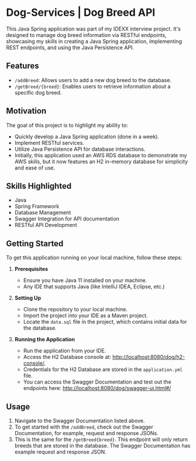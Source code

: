 # Dog-Services | Dog Breed API

This Java Spring application was part of my IDEXX interview project. It's designed to manage dog breed information via RESTful endpoints, showcasing my skills in creating a Java Spring application, implementing REST endpoints, and using the Java Persistence API.

## Features

- `/addBreed`: Allows users to add a new dog breed to the database.
- `/getBreed/{breed}`: Enables users to retrieve information about a specific dog breed.

## Motivation

The goal of this project is to highlight my ability to:
- Quickly develop a Java Spring application (done in a week).
- Implement RESTful services.
- Utilize Java Persistence API for database interactions.
- Initially, this application used an AWS RDS database to demonstrate my AWS skills, but it now features an H2 in-memory database for simplicity and ease of use.

## Skills Highlighted

- Java
- Spring Framework
- Database Management
- Swagger Integration for API documentation
- RESTful API Development

## Getting Started

To get this application running on your local machine, follow these steps:

1. **Prerequisites**
   - Ensure you have Java 11 installed on your machine.
   - Any IDE that supports Java (like IntelliJ IDEA, Eclipse, etc.)

2. **Setting Up**
   - Clone the repository to your local machine.
   - Import the project into your IDE as a Maven project.
   - Locate the `data.sql` file in the project, which contains initial data for the database.

3. **Running the Application**
   - Run the application from your IDE.
   - Access the H2 Database console at: [http://localhost:8080/dog/h2-console/](http://localhost:8080/dog/h2-console/).
   - Credentials for the H2 Database are stored in the `application.yml` file.
   - You can access the Swagger Documentation and test out the endpoints here: [http://localhost:8080/dog/swagger-ui.html#/](http://localhost:8080/dog/swagger-ui.html#/)
  
## Usage
   1. Navigate to the Swagger Documentation listed above.
   2. To get started with the `/addBreed`, check out the Swagger Documentation, for example, request and response JSONs.
   3. This is the same for the `/getBreed{breed}`. This endpoint will only return breeds that are stored in the database. The Swagger Documentation has example request and response JSON.

